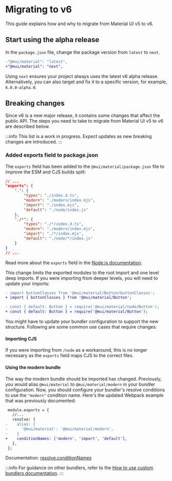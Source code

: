 # Migrating to v6

<p class="description">This guide explains how and why to migrate from Material UI v5 to v6.</p>

## Start using the alpha release

In the `package.json` file, change the package version from `latest` to `next`.

```diff title="package.json"
-"@mui/material": "latest",
+"@mui/material": "next",
```

Using `next` ensures your project always uses the latest v6 alpha release.
Alternatively, you can also target and fix it to a specific version, for example, `6.0.0-alpha.0`.

## Breaking changes

Since v6 is a new major release, it contains some changes that affect the public API.
The steps you need to take to migrate from Material UI v5 to v6 are described below.

:::info
This list is a work in progress.
Expect updates as new breaking changes are introduced.
:::

### Added exports field to package.json

The `exports` field has been added to the `@mui/material/package.json` file to improve the ESM and CJS builds split:

```json title="@mui/material/package.json"
// ...
"exports": {
    ".": {
        "types": "./index.d.ts",
        "modern": "./modern/index.mjs",
        "import": "./index.mjs",
        "default": "./node/index.js"
    },
    "./*": {
        "types": "./*/index.d.ts",
        "modern": "./modern/index.mjs",
        "import": "./*/index.mjs",
        "default": "./node/*/index.js"
    }
}
// ...
```

Read more about the `exports` field in the [Node.js documentation](https://nodejs.org/api/packages.html#exports).

This change limits the exported modules to the root import and one level deep imports.
If you were importing from deeper levels, you will need to update your imports:

```diff title="index.mjs"
- import buttonClasses from '@mui/material/Button/buttonClasses';
+ import { buttonClasses } from '@mui/material/Button';
```

```diff title="index.cjs"
- const { default: Button } = require('@mui/material/node/Button');
+ const { default: Button } = require('@mui/material/Button');
```

You might have to update your bundler configuration to support the new structure.
Following are some common use cases that require changes:

#### Importing CJS

If you were importing from `/node` as a workaround, this is no longer necessary as the `exports` field maps CJS to the correct files.

#### Using the modern bundle

The way the modern bundle should be imported has changed.
Previously, you would alias `@mui/material` to `@mui/material/modern` in your bundler configuration.
Now, you should configure your bundler's resolve conditions to use the `"modern"` condition name.
Here's the updated Webpack example that was previously documented:

```diff title="webpack.config.js"
 module.exports = {
   //...
   resolve: {
-    alias: {
-      '@mui/material': '@mui/material/modern',
-    }
+    conditionNames: ['modern', 'import', 'default'],
   },
 };
```

Documentation: [resolve.conditionNames](https://webpack.js.org/configuration/resolve/#resolveconditionnames)

:::info
For guidance on other bundlers, refer to the [How to use custom bundlers documentation](/material-ui/guides/minimizing-bundle-size/#how-to-use-custom-bundles).
:::
